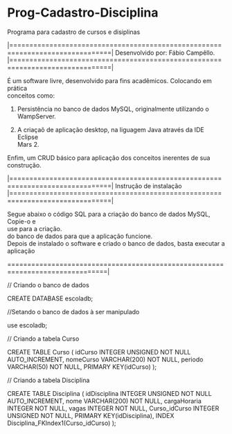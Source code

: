 # Prog-Cadastro-Disciplina
Programa para cadastro de cursos e disiplinas

|===============================================================================|
	              Desenvolvido por: Fábio Campêllo. 	                 |===============================================================================|

É um software livre, desenvolvido para fins acadêmicos. Colocando em prática    
conceitos como:                                                                 

1. Persistência no banco de dados MySQL, originalmente utilizando o             
WampServer.                                                              			 

2. A criaçaõ de aplicação desktop, na liguagem Java através da IDE Eclipse      
Mars 2.                                                                         
						                                                             				  
Enfim, um CRUD básico para aplicação dos conceitos inerentes de sua             
construção.                                                                     
						                                                             				  
|===============================================================================|
                    	Instrução de instalação				                  			  
|===============================================================================| 
											                                                        	  
Segue abaixo o código SQL para a criação do banco de dados MySQL, Copie-o e     
use para a criação.           	                                                
do banco de dados para que a aplicação funcione.				                     	  
Depois de instalado o software e criado o banco de dados, basta executar a      
aplicação                                                                    	  
									                                                     				  
===============================================================================| 

// Criando o banco de dados

CREATE DATABASE escoladb;

//Setando o banco de dados à ser manipulado

use escoladb;

// Criando a tabela Curso

CREATE TABLE Curso (
  idCurso INTEGER UNSIGNED NOT NULL AUTO_INCREMENT,
  nomeCurso VARCHAR(200) NOT NULL,
  periodo VARCHAR(50) NOT NULL,
  PRIMARY KEY(idCurso)
);

// Criando a tabela Disciplina

CREATE TABLE Disciplina (
  idDisciplina INTEGER UNSIGNED NOT NULL AUTO_INCREMENT,
  nome VARCHAR(200) NOT NULL,
  cargaHoraria INTEGER NOT NULL,
  vagas INTEGER NOT NULL,
  Curso_idCurso INTEGER UNSIGNED NOT NULL,
  PRIMARY KEY(idDisciplina),
  INDEX Disciplina_FKIndex1(Curso_idCurso)
);


